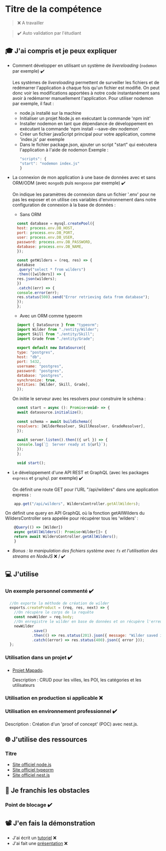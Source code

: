 # Titre de la compétence

> ❌ A travailler

> ✔️ Auto validation par l'étudiant

## 🎓 J'ai compris et je peux expliquer

- Comment développer en utilisant un système de *livereloading* (`nodemon` par exemple) ✔️
  
  Les systèmes de *livereloading* permettent de surveiller les fichiers et de redémarrer l'application à chaque fois qu'un fichier est modifié. On peut donc voir les modifications apportées à notre code instantanément sans avoir à redémarrer manuellement l'application.
Pour utiliser nodemon par exemple, il faut :
  * node.js installé sur la machine
  * Initialiser un projet Node.js en exécutant la commande 'npm init'
  * Installer nodemon en tant que dépendance de développement en exécutant la commande 'npm install --save-dev nodemon'
  * Créer un fichier javaScript principal pour votre application, comme 'index.js' par exemple
  * Dans le fichier package.json, ajouter un script "start" qui exécutera l'application à l'aide de nodemon
    Exemple : 
    ```javascript
    "scripts": {
    "start": "nodemon index.js"
    }
    ```

- La connexion de mon application à une base de données avec et sans ORM/ODM (avec `mongodb` puis `mongoose` par exemple) ✔️

  On indique les paramètres de connexion dans un fichier '.env' pour ne pas les exposer et on utilise ces variables d'environnement dans notre configuration de connexion à la base de données :

  * Sans ORM 

  ```javascript
    const database = mysql.createPool({
    host: process.env.DB_HOST, 
    port: process.env.DB_PORT, 
    user: process.env.DB_USER,
    password: process.env.DB_PASSWORD,
    database: process.env.DB_NAME,
    });
    
    const getWilders = (req, res) => {
    database
    .query("select * from wilders")
    .then(([wilders]) => {
    res.json(wilders);
    })
    .catch((err) => {
    console.error(err);
    res.status(500).send("Error retrieving data from database");
    });
    };
  ```

  * Avec un ORM comme typeorm
  
  ```javascript
    import { DataSource } from "typeorm";
    import Wilder from "./entity/Wilder";
    import Skill from "./entity/Skill";
    import Grade from "./entity/Grade";
    
    export default new DataSource({
    type: "postgres",
    host: "db",
    port: 5432,
    username: "postgres",
    password: "postgres",
    database: "postgres",
    synchronize: true,
    entities: [Wilder, Skill, Grade],
    });
  ```
    
  On initie le serveur avec les resolvers pour construire le schéma :

  ```javascript
    const start = async (): Promise<void> => {
    await datasource.initialize();
    
    const schema = await buildSchema({
    resolvers: [WilderResolver, SkillResolver, GradeResolver],
    });
    
    await server.listen().then(({ url }) => {
    console.log(`🚀  Server ready at ${url}`);
    });
    };
    
    void start();
  ```

- Le développement d'une API REST et GraphQL (avec les packages `express` et `graphql` par exemple) ✔️

  On définit une route GET pour l'URL "/api/wilders" dans une application express :

```javascript
    app.get("/api/wilders", WildersController.getAllWilders);
```

  On définit une query en API GraphQL où la fonction getAllWilders du WildersController sera appelée pour récupérer tous les 'wilders' :

```typescript
    @Query(() => [Wilder])
    async getAllWilders(): Promise<Wilder[]> {    
    return await WildersController.getAllWilders();
    }
```

- *Bonus : la manipulation des fichiers système avec `fs` et l'utilisation des streams en NodeJS* ❌ / ✔️

## 💻 J'utilise

### Un exemple personnel commenté ✔️

```javascript
  //On exporte la méthode de création de wilder
  exports.createProduct = (req, res, next) => {
    //On récupère le corps de la requête
    const newWilder = req.body;
    //On enregistre le wilder en base de données et on récupère l'erreur si on rencontre un problème lors de l'enregistrement
    newWilder
            .save()
            .then(() => res.status(201).json({ message: "Wilder saved in db" }))
            .catch((error) => res.status(400).json({ error }));
  };
```

### Utilisation dans un projet ✔️

- [Projet Mapado](https://github.com/WildCodeSchool/2209-wns-adleman-mapado).

  Description : CRUD pour les villes, les POI, les catégories et les utilisateurs

### Utilisation en production si applicable ❌

### Utilisation en environnement professionnel ✔️

Description : Création d'un 'proof of concept' (POC) avec nest.js. 

## 🌐 J'utilise des ressources

### Titre

- [Site officiel node.js](https://nodejs.org/en/docs)
- [Site officiel typeorm](https://typeorm.io/)
- [Site officiel nest.js](https://docs.nestjs.com/)

## 🚧 Je franchis les obstacles

### Point de blocage ✔️

## 📽️ J'en fais la démonstration

- J'ai écrit un [tutoriel]() ❌
- J'ai fait une [présentation]() ❌ 
